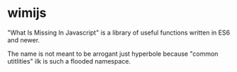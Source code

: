 # wimijs
"What Is Missing In Javascript" is a library of useful functions written in ES6 and newer.

The name is not meant to be arrogant just hyperbole because "common utitlities" ilk is such a flooded namespace.
